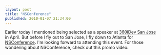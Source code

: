 ```yaml
---
layout: post
title: "NSConference"
published: 2010-01-07 21:34:00
---
```

Earlier today I mentioned being selected as a speaker at [360iDev San Jose](http://www.360idev.com/) in April. But before I fly out to San Jose, I fly down to Atlanta for [NSConference](http://nsconference.com/). I'm looking forward to attending this event. For those wondering about NSConference, check out this promo video.
